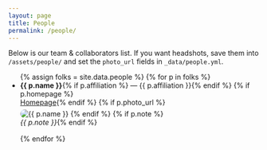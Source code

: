 ```yaml
---
layout: page
title: People
permalink: /people/
---
```


Below is our team & collaborators list. If you want headshots, save them into `/assets/people/` and set the `photo_url` fields in `_data/people.yml`.

<ul>
{% assign folks = site.data.people %}
{% for p in folks %}
  <li style="margin:0 0 1rem 0;">
    <strong>{{ p.name }}</strong>{% if p.affiliation %} — {{ p.affiliation }}{% endif %}
    {% if p.homepage %}<br><a href="{{ p.homepage }}">Homepage</a>{% endif %}
    {% if p.photo_url %}
      <br><img src="{{ p.photo_url }}" alt="{{ p.name }}" style="max-width:140px; border-radius:12px; margin-top:6px;">
    {% endif %}
    {% if p.note %}<br><em>{{ p.note }}</em>{% endif %}
  </li>
{% endfor %}
</ul>

